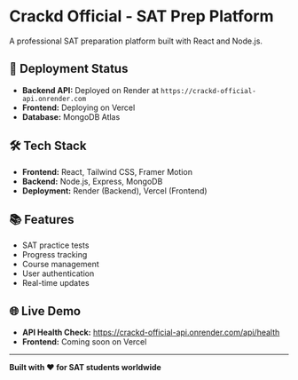 # Crackd Official - SAT Prep Platform

A professional SAT preparation platform built with React and Node.js.

## 🚀 Deployment Status

- **Backend API:** Deployed on Render at `https://crackd-official-api.onrender.com`
- **Frontend:** Deploying on Vercel
- **Database:** MongoDB Atlas

## 🛠️ Tech Stack

- **Frontend:** React, Tailwind CSS, Framer Motion
- **Backend:** Node.js, Express, MongoDB
- **Deployment:** Render (Backend), Vercel (Frontend)

## 📚 Features

- SAT practice tests
- Progress tracking
- Course management
- User authentication
- Real-time updates

## 🌐 Live Demo

- **API Health Check:** https://crackd-official-api.onrender.com/api/health
- **Frontend:** Coming soon on Vercel

---

**Built with ❤️ for SAT students worldwide** 